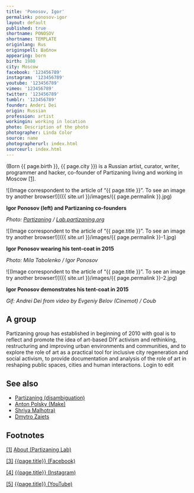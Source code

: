 ```yaml
---
title: 'Ponosov, Igor'
permalink: ponosov-igor
layout: default
published: true
shortname: PONOSOV
shortname: TEMPLATE
originlang: Rus
originspell: Шаблон
appearing: born
birth: 1980
city: Moscow
facebook: '123456789'
instagram: '123456789'
youtube: '123456789'
vimeo: '123456789'
twitter: '123456789'
tumblr: '123456789'
founder: Anderi Dei
origin: Russian
profession: artist
workingin: working in location
photo: Description of the photo
photographer: Linda Color
source: name
photographerurl: index.html
sourceurl: index.html
---
```

(Born {{ page.birth }}, {{ page.city }}) is a Russian artist, curator, writer, programmer and hacker, co-founder of Partizaning living and working in Moscow <span id="a1">[\[1\]](#f1)</span>.

![(Image correspondent to the article of “{{ page.title }}”. To see an image try another browser!)]({{ site.url }}/images/{{ page.permalink }}.jpg)

**Igor Ponosov (left) and Partizaning co-founders**

*Photo: [Partizaning](index) / [Lab.partizaning.org](http://lab.partizaning.org/?page_id=1275)*

![(Image correspondent to the article of “{{ page.title }}”. To see an image try another browser!)]({{ site.url }}/images/{{ page.permalink }}-1.jpg)

**Igor Ponosov wearing his tent-coat in 2015**

*Photo: Mila Tabolenko / Igor Ponosov*

![(Image correspondent to the article of “{{ page.title }}”. To see an image try another browser!)]({{ site.url }}/images/{{ page.permalink }}-2.jpg)

**Igor Ponosov demonstrates his tent-coat in 2015**

*Gif: Andrei Dei from video by Evgeniy Belov (Cinemot) / Coub*

## A group

Partizaning group has established in beginning of 2010 with goal is to reflect and promote the idea of art-based DIY activism and rethinking, restructuring and improving urban environments and communities, and to explore the role of art as a practical tool for inclusive city regeneration and social activism, to provide documentation and analysis of the role of art in reshaping public spaces, cities and human interactions. Login to edit

## See also

+ [Partizaning (disambiguation)](index)
+ [Anton Polsky (Make)](index)
+ [Shriya Malhotra)](index)
+ [Dmytro Zaiets](index)

## Footnotes

[[1]](#a1) <span id="f1"></span> [About (Partizaning Lab)](http://lab.partizaning.org/?page_id=1275)

[[3]](#a3) <span id="f3"></span> [{{page.title}} (Facebook)](index)

[[4]](#a4) <span id="f4"></span> [{{page.title}} (Instagram)](index)

[[5]](#a5) <span id="f5"></span> [{{page.title}} (YouTube)](index)

